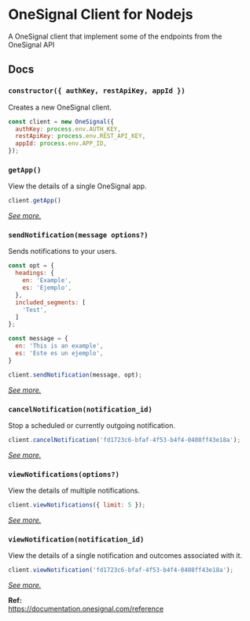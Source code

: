# OneSignal Client for Nodejs
A OneSignal client that implement some of the endpoints from the OneSignal API

## Docs
### `constructor({ authKey, restApiKey, appId })`
Creates a new OneSignal client.
```js
const client = new OneSignal({
  authKey: process.env.AUTH_KEY,
  restApiKey: process.env.REST_API_KEY,
  appId: process.env.APP_ID,
});
```
### `getApp()`
View the details of a single OneSignal app.
```js
client.getApp()
```
[_See more._][1]
### `sendNotification(message options?)`
Sends notifications to your users.
```js
const opt = {
  headings: {
    en: 'Example',
    es: 'Ejemplo',
  },
  included_segments: [
    'Test',
  ]
};

const message = {
  en: 'This is an example',
  es: 'Este es un ejemplo',
}

client.sendNotification(message, opt);
```
[_See more._][2]
### `cancelNotification(notification_id)`
Stop a scheduled or currently outgoing notification.
```js
client.cancelNotification('fd1723c6-bfaf-4f53-b4f4-0408ff43e18a');
```
[_See more._][3]
### `viewNotifications(options?)`
View the details of multiple notifications.
```js
client.viewNotifications({ limit: 5 });
```
[_See more._][4]
### `viewNotification(notification_id)`
View the details of a single notification and outcomes associated with it.
```js
client.viewNotification('fd1723c6-bfaf-4f53-b4f4-0408ff43e18a');
```
[_See more._][5]

**Ref:** \
https://documentation.onesignal.com/reference

[1]:https://documentation.onesignal.com/reference/view-an-app
[2]:https://documentation.onesignal.com/reference/create-notification
[3]:https://documentation.onesignal.com/reference/cancel-notification
[4]:https://documentation.onesignal.com/reference/view-notifications
[5]:https://documentation.onesignal.com/reference/view-notification